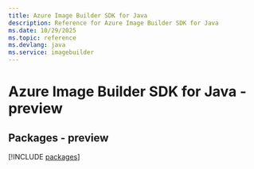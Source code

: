 ```yaml
---
title: Azure Image Builder SDK for Java
description: Reference for Azure Image Builder SDK for Java
ms.date: 10/29/2025
ms.topic: reference
ms.devlang: java
ms.service: imagebuilder
---
```

# Azure Image Builder SDK for Java - preview
## Packages - preview
[!INCLUDE [packages](image-builder-index.md)]
